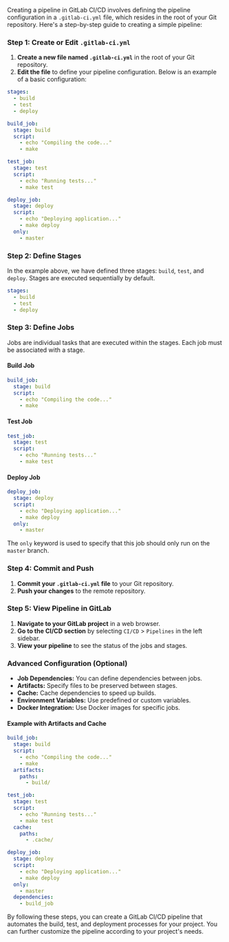 Creating a pipeline in GitLab CI/CD involves defining the pipeline configuration in a `.gitlab-ci.yml` file, which resides in the root of your Git repository. Here's a step-by-step guide to creating a simple pipeline:

### Step 1: Create or Edit `.gitlab-ci.yml`
1. **Create a new file named `.gitlab-ci.yml`** in the root of your Git repository.
2. **Edit the file** to define your pipeline configuration. Below is an example of a basic configuration:

```yaml
stages:
  - build
  - test
  - deploy

build_job:
  stage: build
  script:
    - echo "Compiling the code..."
    - make

test_job:
  stage: test
  script:
    - echo "Running tests..."
    - make test

deploy_job:
  stage: deploy
  script:
    - echo "Deploying application..."
    - make deploy
  only:
    - master
```

### Step 2: Define Stages
In the example above, we have defined three stages: `build`, `test`, and `deploy`. Stages are executed sequentially by default.

```yaml
stages:
  - build
  - test
  - deploy
```

### Step 3: Define Jobs
Jobs are individual tasks that are executed within the stages. Each job must be associated with a stage.

#### Build Job
```yaml
build_job:
  stage: build
  script:
    - echo "Compiling the code..."
    - make
```

#### Test Job
```yaml
test_job:
  stage: test
  script:
    - echo "Running tests..."
    - make test
```

#### Deploy Job
```yaml
deploy_job:
  stage: deploy
  script:
    - echo "Deploying application..."
    - make deploy
  only:
    - master
```

The `only` keyword is used to specify that this job should only run on the `master` branch.

### Step 4: Commit and Push
1. **Commit your `.gitlab-ci.yml` file** to your Git repository.
2. **Push your changes** to the remote repository.

### Step 5: View Pipeline in GitLab
1. **Navigate to your GitLab project** in a web browser.
2. **Go to the CI/CD section** by selecting `CI/CD` > `Pipelines` in the left sidebar.
3. **View your pipeline** to see the status of the jobs and stages.

### Advanced Configuration (Optional)
- **Job Dependencies:** You can define dependencies between jobs.
- **Artifacts:** Specify files to be preserved between stages.
- **Cache:** Cache dependencies to speed up builds.
- **Environment Variables:** Use predefined or custom variables.
- **Docker Integration:** Use Docker images for specific jobs.

#### Example with Artifacts and Cache
```yaml
build_job:
  stage: build
  script:
    - echo "Compiling the code..."
    - make
  artifacts:
    paths:
      - build/

test_job:
  stage: test
  script:
    - echo "Running tests..."
    - make test
  cache:
    paths:
      - .cache/

deploy_job:
  stage: deploy
  script:
    - echo "Deploying application..."
    - make deploy
  only:
    - master
  dependencies:
    - build_job
```

By following these steps, you can create a GitLab CI/CD pipeline that automates the build, test, and deployment processes for your project. You can further customize the pipeline according to your project's needs.